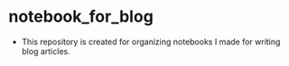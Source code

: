 # notebook_for_blog
- This repository is created for organizing notebooks I made for writing blog articles.

